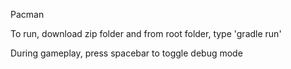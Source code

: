 Pacman

To run, download zip folder and from root folder, type 'gradle run'

During gameplay, press spacebar to toggle debug mode
